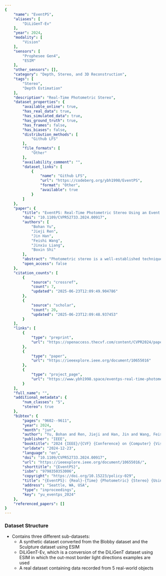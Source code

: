 ```yaml
---
{
    "name": "EventPS",
    "aliases": [
        "DiLiGenT-Ev"
    ],
    "year": 2024,
    "modality": [
        "Vision"
    ],
    "sensors": [
        "Prophesee Gen4",
        "ESIM"
    ],
    "other_sensors": [],
    "category": "Depth, Stereo, and 3D Reconstruction",
    "tags": [
        "Stereo",
        "Depth Estimation"
    ],
    "description": "Real-Time Photometric Stereo",
    "dataset_properties": {
        "available_online": true,
        "has_real_data": true,
        "has_simulated_data": true,
        "has_ground_truth": true,
        "has_frames": false,
        "has_biases": false,
        "distribution_methods": [
            "Github LFS"
        ],
        "file_formats": [
            "Other"
        ],
        "availability_comment": "",
        "dataset_links": [
            {
                "name": "Github LFS",
                "url": "https://codeberg.org/ybh1998/EventPS",
                "format": "Other",
                "available": true
            }
        ]
    },
    "paper": {
        "title": "EventPS: Real-Time Photometric Stereo Using an Event Camera",
        "doi": "10.1109/CVPR52733.2024.00917",
        "authors": [
            "Bohan Yu",
            "Jieji Ren",
            "Jin Han",
            "Feishi Wang",
            "Jinxiu Liang",
            "Boxin Shi"
        ],
        "abstract": "Photometric stereo is a well-established technique to estimate the surface normal of an object. However, the requirement of capturing multiple high dynamic range images under different illumination conditions limits the speed and real-time applications. This paper introduces EventPS, a novel approach to real-time photometric stereo using an event camera. Capitalizing on the exceptional temporal resolution, dynamic range, and low bandwidth characteristics of event cameras, EventPS estimates surface nor-mal only from the radiance changes, significantly enhancing data efficiency. EventPS seamlessly integrates with both optimization-based and deep-learning-based photo-metric stereo techniques to offer a robust solution for non-Lambertian surfaces. Extensive experiments validate the effectiveness and efficiency of EventPS compared to frame-based counterparts. Our algorithm runs at over 30 fps in real-world scenarios, unleashing the potential of EventPS in time-sensitive and high-speed downstream applications. 1 1 Code available: https://codeberg.org/ybh1998/EventPS",
        "open_access": false
    },
    "citation_counts": [
        {
            "source": "crossref",
            "count": 7,
            "updated": "2025-06-23T12:09:49.904786"
        },
        {
            "source": "scholar",
            "count": 20,
            "updated": "2025-06-23T12:09:48.937453"
        }
    ],
    "links": [
        {
            "type": "preprint",
            "url": "https://openaccess.thecvf.com/content/CVPR2024/papers/Yu_EventPS_Real-Time_Photometric_Stereo_Using_an_Event_Camera_CVPR_2024_paper.pdf"
        },
        {
            "type": "paper",
            "url": "https://ieeexplore.ieee.org/document/10655016"
        },
        {
            "type": "project_page",
            "url": "https://www.ybh1998.space/eventps-real-time-photometric-stereo-using-an-event-camera/"
        }
    ],
    "full_name": "",
    "additional_metadata": {
        "num_classes": "5",
        "stereo": true
    },
    "bibtex": {
        "pages": "9602--9611",
        "year": 2024,
        "month": "jun",
        "author": "Yu, Bohan and Ren, Jieji and Han, Jin and Wang, Feishi and Liang, Jinxiu and Shi, Boxin",
        "publisher": "IEEE",
        "booktitle": "2024 {IEEE}/{CVF} {Conference} on {Computer} {Vision} and {Pattern} {Recognition} ({CVPR})",
        "urldate": "2024-12-23",
        "language": "en",
        "doi": "10.1109/CVPR52733.2024.00917",
        "url": "https://ieeexplore.ieee.org/document/10655016/",
        "shorttitle": "{EventPS}",
        "isbn": "9798350353006",
        "copyright": "https://doi.org/10.15223/policy-029",
        "title": "{EventPS}: {Real}-{Time} {Photometric} {Stereo} {Using} an {Event} {Camera}",
        "address": "Seattle, WA, USA",
        "type": "inproceedings",
        "key": "yu_eventps_2024"
    },
    "referenced_papers": []
}
---
```


### Dataset Structure

- Contains three different sub-datasets:
  - A synthetic dataset converted from the Blobby dataset and the Sculpture dataset using ESIM
  - DiLiGenT-Ev, which is a conversion of the DiLiGenT dataset using ESIM in which the out-most border light directions examples are used
  - A real dataset containing data recorded from 5 real-world objects
